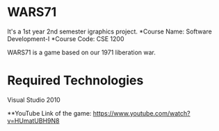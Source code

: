 # WARS71 
It's a 1st year 2nd semester igraphics project.
*Course Name: Software Development-I
*Course Code: CSE 1200

WARS71 is a game based on our 1971 liberation war.

# Required Technologies
Visual Studio 2010

**YouTube Link of the game: https://www.youtube.com/watch?v=HUmatUBH9N8

